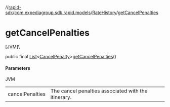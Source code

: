 //[rapid-sdk](../../../index.md)/[com.expediagroup.sdk.rapid.models](../index.md)/[RateHistory](index.md)/[getCancelPenalties](get-cancel-penalties.md)

# getCancelPenalties

[JVM]\

public final [List](https://docs.oracle.com/javase/8/docs/api/java/util/List.html)&lt;[CancelPenalty](../-cancel-penalty/index.md)&gt;[getCancelPenalties](get-cancel-penalties.md)()

#### Parameters

JVM

| | |
|---|---|
| cancelPenalties | The cancel penalties associated with the itinerary. |
